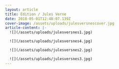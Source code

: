 ```yaml
---
layout: article
title: Édition / Jules Verne
date: 2018-05-01T12:48:07.139Z
cover-image: /assets/uploads/julesversnescover.jpg
article-content: |-
  ![](/assets/uploads/julesversnes1.jpg)

  ![](/assets/uploads/julesversnes4.jpg)

  ![](/assets/uploads/julesversnes2.jpg)

  ![](/assets/uploads/julesversnes3.jpg)
---
```



